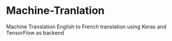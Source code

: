 # Machine-Tranlation
Machine Translation
English to French translation using Keras and TensorFlow as backend
